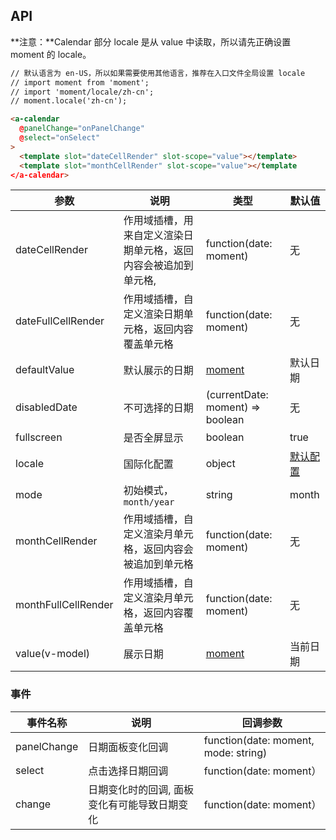 
## API

**注意：**Calendar 部分 locale 是从 value 中读取，所以请先正确设置 moment 的 locale。

````html
// 默认语言为 en-US，所以如果需要使用其他语言，推荐在入口文件全局设置 locale
// import moment from 'moment';
// import 'moment/locale/zh-cn';
// moment.locale('zh-cn');

<a-calendar
  @panelChange="onPanelChange"
  @select="onSelect"
>
  <template slot="dateCellRender" slot-scope="value"></template>
  <template slot="monthCellRender" slot-scope="value"></template
</a-calendar>
````

| 参数 | 说明 | 类型 | 默认值 |
| --- | --- | --- | --- |
| dateCellRender | 作用域插槽，用来自定义渲染日期单元格，返回内容会被追加到单元格, | function(date: moment) | 无 |
| dateFullCellRender | 作用域插槽，自定义渲染日期单元格，返回内容覆盖单元格 | function(date: moment) | 无 |
| defaultValue | 默认展示的日期 | [moment](http://momentjs.com/) | 默认日期 |
| disabledDate | 不可选择的日期 | (currentDate: moment) => boolean | 无 |
| fullscreen | 是否全屏显示 | boolean | true |
| locale | 国际化配置 | object | [默认配置](https://github.com/vueComponent/ant-design/blob/master/components/date-picker/locale/example.json) |
| mode | 初始模式，`month/year` | string | month |
| monthCellRender | 作用域插槽，自定义渲染月单元格，返回内容会被追加到单元格 | function(date: moment) | 无 |
| monthFullCellRender | 作用域插槽，自定义渲染月单元格，返回内容覆盖单元格 | function(date: moment) | 无 |
| value(v-model) | 展示日期 | [moment](http://momentjs.com/) | 当前日期 |

### 事件
| 事件名称 | 说明 | 回调参数 |
| --- | --- | --- |
| panelChange | 日期面板变化回调 | function(date: moment, mode: string) | 无 |
| select | 点击选择日期回调 | function(date: moment） | 无 |
| change | 日期变化时的回调, 面板变化有可能导致日期变化| function(date: moment） | 无 |

